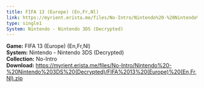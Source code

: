 ```yaml
---
title: FIFA 13 (Europe) (En,Fr,Nl)
link: https://myrient.erista.me/files/No-Intro/Nintendo%20-%20Nintendo%203DS%20(Decrypted)/FIFA%2013%20(Europe)%20(En,Fr,Nl).zip
type: single1
System: Nintendo - Nintendo 3DS (Decrypted)
---
```

<b>Game:</b> FIFA 13 (Europe) (En,Fr,Nl)<br>
<b>System:</b> Nintendo - Nintendo 3DS (Decrypted)<br>
<b>Collection:</b> No-Intro<br>
<b>Download:</b> https://myrient.erista.me/files/No-Intro/Nintendo%20-%20Nintendo%203DS%20(Decrypted)/FIFA%2013%20(Europe)%20(En,Fr,Nl).zip